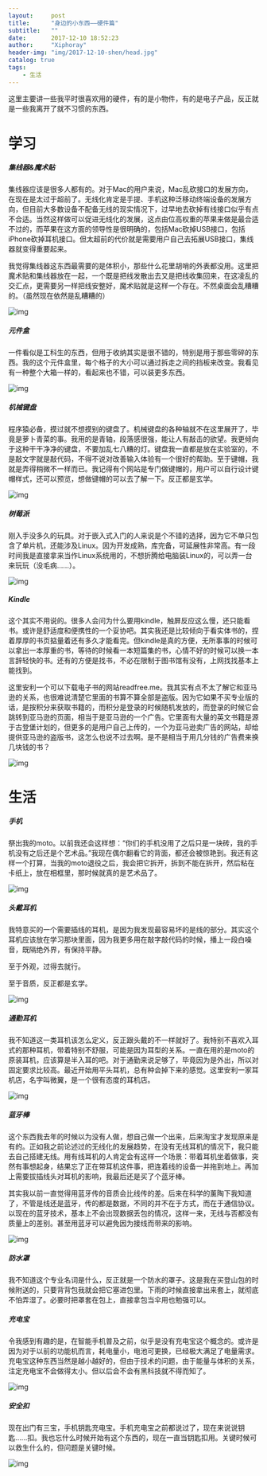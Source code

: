 ```yaml
---
layout:     post
title:      "身边的小东西——硬件篇"
subtitle:   "" 
date:       2017-12-10 18:52:23
author:     "Xiphoray"
header-img: "img/2017-12-10-shen/head.jpg"
catalog: true
tags:     
    - 生活
---
```







这里主要讲一些我平时很喜欢用的硬件，有的是小物件，有的是电子产品，反正就是一些我离开了就不习惯的东西。

# 学习

##### 集线器&魔术贴

集线器应该是很多人都有的。对于Mac的用户来说，Mac乱砍接口的发展方向，在现在是太过于超前了。无线化肯定是手提、手机这种泛移动终端设备的发展方向，但目前大多数设备不配备无线的现实情况下，过早地去砍掉有线接口似乎有点不合适。当然这样做可以促进无线化的发展，这点由位高权重的苹果来做是最合适不过的，而苹果在这方面的领导性是很明确的，包括Mac砍掉USB接口，包括iPhone砍掉耳机接口。但太超前的代价就是需要用户自己去拓展USB接口，集线器就变得重要起来。

我觉得集线器这东西最需要的是体积小，那些什么花里胡哨的外表都没用。这里把魔术贴和集线器放在一起，一个既是把线发散出去又是把线收集回来，在这凌乱的交汇点，更需要另一样把线安整好，魔术贴就是这样一个存在。不然桌面会乱糟糟的。（虽然现在依然是乱糟糟的）

![img](/img/2017-12-10-shen/line.jpg)

##### 元件盒

一件看似是工科生的东西，但用于收纳其实是很不错的，特别是用于那些零碎的东西。我的这个元件盒里，每个格子的大小可以通过拆走之间的挡板来改变。我看见有一种整个大箱一样的，看起来也不错，可以装更多东西。

![img](/img/2017-12-10-shen/box.jpg)

##### 机械键盘

程序猿必备，摸过就不想摸别的键盘了。机械键盘的各种轴就不在这里展开了，毕竟是萝卜青菜的事。我用的是青轴，段落感很强，能让人有敲击的欲望。我更倾向于这种干干净净的键盘，不要加乱七八糟的灯。键盘我一直都是放在实验室的，不是敲文字就是敲代码，不得不说对改善输入体验有一个很好的帮助。至于键帽，我就是弄得稍微不一样而已。我记得有个网站是专门做键帽的，用户可以自行设计键帽样式，还可以预览，想做键帽的可以去了解一下。反正都是玄学。

![img](/img/2017-12-10-shen/keyb.jpg)

##### 树莓派

刚入手没多久的玩具。对于嵌入式入门的人来说是个不错的选择，因为它不单只包含了单片机，还能涉及Linux。因为开发成熟，库完备，可延展性非常高。有一段时间我是直接拿来当作Linux系统用的，不想折腾给电脑装Linux的，可以弄一台来玩玩（没毛病……）。

![img](/img/2017-12-10-shen/rasp.jpg)

##### Kindle

这个其实不用说的。很多人会问为什么要用kindle，触屏反应这么慢，还只能看书。或许是舒适度和便携性的一个妥协吧。其实我还是比较倾向于看实体书的，捏着厚厚的书页掂量着还有多久才能看完。但kindle是真的方便，无所事事的时候可以拿出一本厚重的书，等待的时候看一本短篇集的书，心情不好的时候可以换一本言辞轻快的书。还有的方便是找书，不必在限制于图书馆有没有，上网找找基本上能找到。

这里安利一个可以下载电子书的网站readfree.me。我其实有点不太了解它和亚马逊的关系，也很难说清楚它里面的书算不算全部是盗版。因为它如果不买专业版的话，是按积分来获取书籍的，而积分是登录的时候随机发放的，而登录的时候它会跳转到亚马逊的页面，相当于是亚马逊的一个广告。它里面有大量的英文书籍是源于古登堡计划的，但更多的是用户自己上传的，一个为亚马逊卖广告的网站，却给提供亚马逊的盗版书，这怎么也说不过去啊。是不是相当于用几分钱的广告费来换几块钱的书？

![img](/img/2017-12-10-shen/kindle.jpg)

# 生活

##### 手机

祭出我的moto。以前我还会这样想：“你们的手机没用了之后只是一块砖，我的手机没有之后还是个艺术品。”我现在偶尔翻看它的背面，都还会被惊艳到。我还有这样一个打算，当我的moto退役之后，我会把它拆开，拆到不能在拆开，然后粘在卡纸上，放在相框里，那时候就真的是艺术品了。

![img](/img/2017-12-10-shen/phone.jpg)

##### 头戴耳机

我特意买的一个需要插线的耳机，是因为我发现最容易坏的是线的部分。其实这个耳机应该放在学习那块里面，因为我更多用在敲字敲代码的时候，播上一段白噪音，既隔绝外界，有保持平静。

至于外观，过得去就行。

至于音质，反正都是玄学。

![img](/img/2017-12-10-shen/ear2.jpg)

##### 通勤耳机

我不知道这一类耳机该怎么定义，反正跟头戴的不一样就好了。我特别不喜欢入耳式的那种耳机，带着特别不舒服，可能是因为耳型的关系。一直在用的是moto的原装耳机，应该算是半入耳的吧。对于通勤来说足够了，毕竟因为是外出，所以对固定要求比较高。最近开始用平头耳机，总有种会掉下来的感觉。这里安利一家耳机店，名字叫微翼，是一个很有态度的耳机店。

![img](/img/2017-12-10-shen/ear3.jpg)

##### 蓝牙棒

这个东西我去年的时候以为没有人做，想自己做一个出来，后来淘宝才发现原来是有的。正如我之前论述过的无线化的发展趋势，在没有无线耳机的情况下，我只能去自己搭建无线。用有线耳机的人肯定会有这样一个场景：带着耳机坐着做事，突然有事想起身，结果忘了正在带耳机这件事，把连着线的设备一并拖到地上。再加上需要拔插线头对耳机的影响，我最后还是买了个蓝牙棒。

其实我以前一直觉得用蓝牙传的音质会比线传的差。后来在科学的薰陶下我知道了，不管是线还是蓝牙，传的都是数据，不同的并不在于方式，而在于通信协议。以现在的蓝牙技术，基本上不会出现数据丢包的情况，这样一来，无线与否都没有质量上的差别。甚至用蓝牙可以避免因为接线而带来的影响。

![img](/img/2017-12-10-shen/ear1.jpg)

##### 防水罩

我不知道这个专业名词是什么，反正就是一个防水的罩子。这是我在买登山包的时候附送的，只要背背包我就会把它塞进包里。下雨的时候直接拿出来套上，就彻底不怕弄湿了。必要时把罩套在包上，直接拿包当伞用也勉强可以。


##### 充电宝

令我感到有趣的是，在智能手机普及之前，似乎是没有充电宝这个概念的。或许是因为对于以前的功能机而言，耗电量小，电池可更换，已经极大满足了电量需求。充电宝这种东西当然是越小越好的，但由于技术的问题，由于能量与体积的关系，注定充电宝不会做得太小。但以后会不会有黑科技就不得而知了。

![img](/img/2017-12-10-shen/power.jpg)

##### 安全扣

现在出门有三宝，手机钥匙充电宝。手机充电宝之前都说过了，现在来说说钥匙……扣。我也忘什么时候开始有这个东西的，现在一直当钥匙扣用。关键时候可以救生什么的，但问题是关键时候。 

![img](/img/2017-12-10-shen/key.jpg)